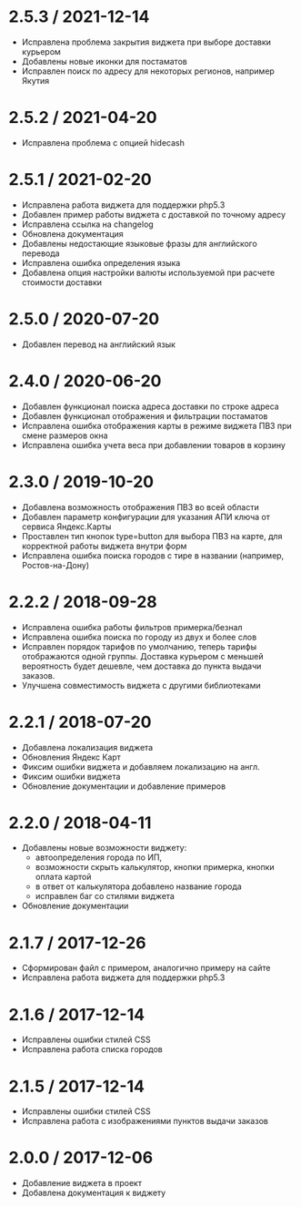 2.5.3 / 2021-12-14
==================
* Исправлена проблема закрытия виджета при выборе доставки курьером
* Добавлены новые иконки для постаматов
* Исправлен поиск по адресу для некоторых регионов, например Якутия

2.5.2 / 2021-04-20
==================
  * Исправлена проблема с опцией hidecash

2.5.1 / 2021-02-20
==================

  * Исправлена работа виджета для поддержки php5.3 
  * Добавлен пример работы виджета с доставкой по точному адресу
  * Исправлена ссылка на changelog
  * Обновлена документация
  * Добавлены недостающие языковые фразы для английского перевода
  * Исправлена ошибка определения языка
  * Добавлена опция настройки валюты используемой при расчете стоимости доставки

2.5.0 / 2020-07-20
==================

  * Добавлен перевод на английский язык

2.4.0 / 2020-06-20
==================

  * Добавлен функционал поиска адреса доставки по строке адреса
  * Добавлен функционал отображения и фильтрации постаматов
  * Исправлена ошибка отображения карты в режиме виджета ПВЗ при смене размеров окна 
  * Исправлена ошибка учета веса при добавлении товаров в корзину

2.3.0 / 2019-10-20
==================

  * Добавлена возможность отображения ПВЗ во всей области
  * Добавлен параметр конфигурации для указания АПИ ключа от сервиса Яндекс.Карты
  * Проставлен тип кнопок type=button для выбора ПВЗ на карте, для корректной работы виджета внутри форм
  * Исправлена ошибка поиска городов с тире в названии (например, Ростов-на-Дону)  

2.2.2 / 2018-09-28
==================

  * Исправлена ошибка работы фильтров примерка/безнал
  * Исправлена ошибка поиска по городу из двух и более слов
  * Исправлен порядок тарифов по умолчанию, теперь тарифы отображаются одной группы.  Доставка курьером с меньшей вероятность будет дешевле, чем доставка до пункта выдачи заказов.
  * Улучшена совместимость виджета с другими библиотеками

2.2.1 / 2018-07-20
==================

  * Добавлена локализация виджета
  * Обновления Яндекс Карт
  * Фиксим ошибки виджета и добавляем локализацию на англ.
  * Фиксим ошибки виджета
  * Обновление документации и добавление примеров

2.2.0 / 2018-04-11
==================

  * Добавлены новые возможности виджету:
    + автоопределения города по ИП,
    + возможности скрыть калькулятор, кнопки примерка, кнопки оплата картой
    + в ответ от калькулятора добавлено название города
    + исправлен баг со стилями виджета
  * Обновление документации

2.1.7 / 2017-12-26
==================

  * Сформирован файл с примером, аналогично примеру на сайте
  * Исправлена работа виджета для поддержки php5.3

2.1.6 / 2017-12-14
==================

  * Исправлены ошибки стилей CSS
  * Исправлена работа списка городов

2.1.5 / 2017-12-14
==================

  * Исправлены ошибки стилей CSS 
  * Исправлена работа с изображениями пунктов выдачи заказов 

2.0.0 / 2017-12-06
==================

  * Добавление виджета в проект
  * Добавлена документация к виджету

